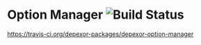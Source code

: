 # Option Manager ![Build Status](https://api.travis-ci.org/depexor-packages/depexor-option-manager.svg?branch=master)
https://travis-ci.org/depexor-packages/depexor-option-manager
